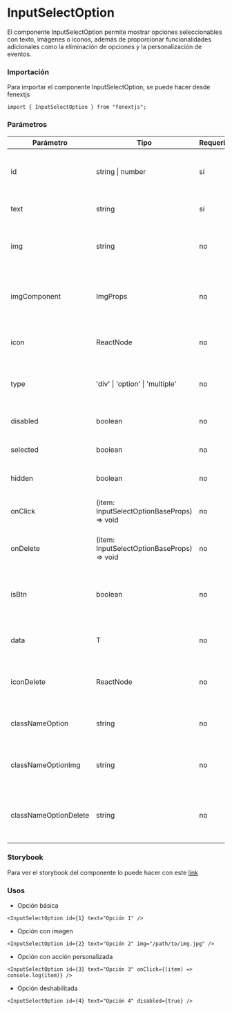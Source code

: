 # InputSelectOption

El componente InputSelectOption permite mostrar opciones seleccionables con texto, imágenes o íconos, además de proporcionar funcionalidades adicionales como la eliminación de opciones y la personalización de eventos.

### Importación

Para importar el componente InputSelectOption, se puede hacer desde fenextjs

```tsx copy
import { InputSelectOption } from "fenextjs";
```

### Parámetros

| Parámetro | Tipo | Requerido | Default | Descripcion |
| --------- | ---- | --------- | ------- | ----------- |
| id | string \| number | sí | undefined | ID de la opción, que puede ser un string o un número. |
| text | string | sí | undefined | Texto que se mostrará en la opción. |
| img | string | no | undefined | URL de la imagen que se mostrará en la opción, si es proporcionada. |
| imgComponent | ImgProps | no | undefined | Propiedades para personalizar el componente de imagen (Img). |
| icon | ReactNode | no | undefined | Icono que se mostrará junto al texto de la opción. |
| type | 'div' \| 'option' \| 'multiple' | no | 'div' | Define el tipo de opción que se renderiza: div, option, o multiple. |
| disabled | boolean | no | false | Indica si la opción está deshabilitada. |
| selected | boolean | no | false | Indica si la opción está seleccionada. |
| hidden | boolean | no | false | Indica si la opción está oculta. |
| onClick | (item: InputSelectOptionBaseProps) =\> void | no | undefined | Función que se ejecuta al hacer click en la opción. |
| onDelete | (item: InputSelectOptionBaseProps) =\> void | no | undefined | Función que se ejecuta al eliminar la opción. |
| isBtn | boolean | no | false | Indica si la opción se debe comportar como un botón. |
| data | T | no | undefined | Datos personalizados asociados con la opción. |
| iconDelete | ReactNode | no | \<Trash /\> | Icono personalizado para la eliminación de la opción. |
| classNameOption | string | no | '' | Clase CSS para personalizar la opción. |
| classNameOptionImg | string | no | '' | Clase CSS para personalizar la imagen de la opción. |
| classNameOptionDelete | string | no | '' | Clase CSS para personalizar el botón de eliminar de la opción. |

### Storybook

Para ver el storybook del componente lo puede hacer con este [link](https://fenextjs-component-storybook.vercel.app/?path=/story/input-inputselectoption--index)

### Usos

- Opción básica

```tsx copy
<InputSelectOption id={1} text="Opción 1" />
```

- Opción con imagen

```tsx copy
<InputSelectOption id={2} text="Opción 2" img="/path/to/img.jpg" />
```

- Opción con acción personalizada

```tsx copy
<InputSelectOption id={3} text="Opción 3" onClick={(item) => console.log(item)} />
```

- Opción deshabilitada

```tsx copy
<InputSelectOption id={4} text="Opción 4" disabled={true} />
```

